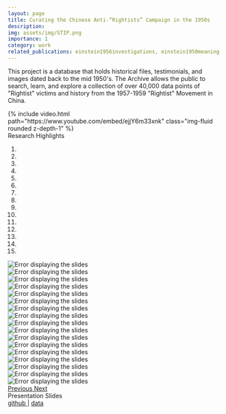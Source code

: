 ```yaml
---
layout: page
title: Curating the Chinese Anti-“Rightists” Campaign in the 1950s
description: 
img: assets/img/STIP.png
importance: 1
category: work
related_publications: einstein1956investigations, einstein1950meaning
---
```



This project is a database that holds historical files, testimonials, and images dated back to the mid 1950's. The Archive allows the public to search, learn, and explore a collection of over 40,000 data points of "Rightist" victims and history from the 1957-1959 "Rightist" Movement in China.



<div class="row mt-3 mx-auto">
    <div >
        {% include video.html path="https://www.youtube.com/embed/ejjY6m33xnk" class="img-fluid rounded z-depth-1" %}
        <div class="caption mx-auto h5">Research Highlights</div>
    </div>
</div>


<div id="stipSlides" class="carousel slide" data-ride="carousel">
  <ol class="carousel-indicators">
    <li data-target="#stipSlides" data-slide-to="0" class="active"></li>
    <li data-target="#stipSlides" data-slide-to="1"></li>
    <li data-target="#stipSlides" data-slide-to="2"></li>
    <li data-target="#stipSlides" data-slide-to="3"></li>
    <li data-target="#stipSlides" data-slide-to="4"></li>
    <li data-target="#stipSlides" data-slide-to="5"></li>
    <li data-target="#stipSlides" data-slide-to="6"></li>
    <li data-target="#stipSlides" data-slide-to="7"></li>
    <li data-target="#stipSlides" data-slide-to="8"></li>
    <li data-target="#stipSlides" data-slide-to="9"></li>
    <li data-target="#stipSlides" data-slide-to="10"></li>
    <li data-target="#stipSlides" data-slide-to="11"></li>
    <li data-target="#stipSlides" data-slide-to="12"></li>
    <li data-target="#stipSlides" data-slide-to="13"></li>
    <li data-target="#stipSlides" data-slide-to="14"></li>
  </ol>
  <div class="carousel-inner">
    <div class="carousel-item active">
      <img src="/assets/img/STIP.png" class="d-block w-100" alt="Error displaying the slides">
      <div class="carousel-caption d-none d-md-block">
      </div>
    </div>
    <div class="carousel-item">
      <img src="/assets/img/STIPSlides/STIP2022_Final Presentation (1).png" class="d-block w-100" alt="Error displaying the slides">
      <div class="carousel-caption d-none d-md-block">
      </div>
    </div>
    <div class="carousel-item">
      <img src="/assets/img/STIPSlides/STIP2022_Final Presentation (2).png" class="d-block w-100" alt="Error displaying the slides">
      <div class="carousel-caption d-none d-md-block">
      </div>
    </div>
    <div class="carousel-item">
      <img src="/assets/img/STIPSlides/STIP2022_Final Presentation (3).png" class="d-block w-100" alt="Error displaying the slides">
      <div class="carousel-caption d-none d-md-block">
      </div>
    </div>
    <div class="carousel-item">
      <img src="/assets/img/STIPSlides/STIP2022_Final Presentation (4).png" class="d-block w-100" alt="Error displaying the slides">
      <div class="carousel-caption d-none d-md-block">
      </div>
    </div>
    <div class="carousel-item">
      <img src="/assets/img/STIPSlides/STIP2022_Final Presentation (5).png" class="d-block w-100" alt="Error displaying the slides">
      <div class="carousel-caption d-none d-md-block">
      </div>
    </div>    
    <div class="carousel-item">
      <img src="/assets/img/STIPSlides/STIP2022_Final Presentation (6).png" class="d-block w-100" alt="Error displaying the slides">
      <div class="carousel-caption d-none d-md-block">
      </div>
    </div>   
    <div class="carousel-item">
      <img src="/assets/img/STIPSlides/STIP2022_Final Presentation (7).png" class="d-block w-100" alt="Error displaying the slides">
      <div class="carousel-caption d-none d-md-block">
      </div>
    </div> 
    <div class="carousel-item">
      <img src="/assets/img/STIPSlides/STIP2022_Final Presentation (8).png" class="d-block w-100" alt="Error displaying the slides">
      <div class="carousel-caption d-none d-md-block">
      </div>
    </div> 
    <div class="carousel-item">
      <img src="/assets/img/STIPSlides/STIP2022_Final Presentation (9).png" class="d-block w-100" alt="Error displaying the slides">
      <div class="carousel-caption d-none d-md-block">
      </div>
    </div> 
    <div class="carousel-item">
      <img src="/assets/img/STIPSlides/STIP2022_Final Presentation (10).png" class="d-block w-100" alt="Error displaying the slides">
      <div class="carousel-caption d-none d-md-block">
      </div>
    </div> 
    <div class="carousel-item">
      <img src="/assets/img/STIPSlides/STIP2022_Final Presentation (11).png" class="d-block w-100" alt="Error displaying the slides">
      <div class="carousel-caption d-none d-md-block">
      </div>
    </div> 
    <div class="carousel-item">
      <img src="/assets/img/STIPSlides/STIP2022_Final Presentation (12).png" class="d-block w-100" alt="Error displaying the slides">
      <div class="carousel-caption d-none d-md-block">
      </div>
    </div> 
    <div class="carousel-item">
      <img src="/assets/img/STIPSlides/STIP2022_Final Presentation (13).png" class="d-block w-100" alt="Error displaying the slides">
      <div class="carousel-caption d-none d-md-block">
      </div>
    </div> 
    <div class="carousel-item">
      <img src="/assets/img/STIPSlides/STIP2022_Final Presentation (14).png" class="d-block w-100" alt="Error displaying the slides">
      <div class="carousel-caption d-none d-md-block">
      </div>
    </div> 
    <div class="carousel-item">
      <img src="/assets/img/STIPSlides/STIP2022_Final Presentation (15).png" class="d-block w-100" alt="Error displaying the slides">
      <div class="carousel-caption d-none d-md-block">
      </div>
    </div> 
    <div class="carousel-item">
      <img src="/assets/img/STIPSlides/STIP2022_Final Presentation (16).png" class="d-block w-100" alt="Error displaying the slides">
      <div class="carousel-caption d-none d-md-block">
      </div>
    </div> 
    <a class="carousel-control-prev" href="#stipSlides" role="button" data-slide="prev">
        <span class="carousel-control-prev-icon" aria-hidden="true"></span>
        <span class="sr-only">Previous</span>
    </a>
    <a class="carousel-control-next" href="#stipSlides" role="button" data-slide="next">
        <span class="carousel-control-next-icon" aria-hidden="true"></span>
        <span class="sr-only">Next</span>
    </a>
  </div>
</div>
<div class="caption h5">Presentation Slides</div>

  <div class="">
    <span class="">
      <a href="https://github.com/JOOOEG123/stip-demo.git" >
        <i class="fab fa-github"></i> 
        <span class="">github</span>
      </a>
      |
      <a href="https://github.com/gmu-cil/summer-team-impact-2022.git">
        <i class="fa-solid fa-database"></i> 
        <span class="">data</span>
      </a> 
    </span>
  </div>

